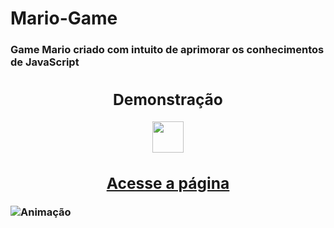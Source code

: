 # Mario-Game
<h3>Game Mario criado com intuito de aprimorar os conhecimentos de JavaScript<h3>


<div align="center">
  <h2>Demonstração</h2>
  <img height="50em" src="https://cdn.jsdelivr.net/gh/devicons/devicon/icons/devicon/devicon-original.svg"/>
</div> 
<div align="center">
<h2>
<a href="https://marcus-mario-game.netlify.app" target="_blank">Acesse a página</a>
</h2>
</div>

![Animação](https://user-images.githubusercontent.com/115600640/196077073-da5d3caa-2504-4fdf-826a-71696509be09.gif)
